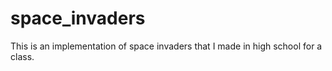 # space_invaders

This is an implementation of space invaders that I made in high school for a class.
